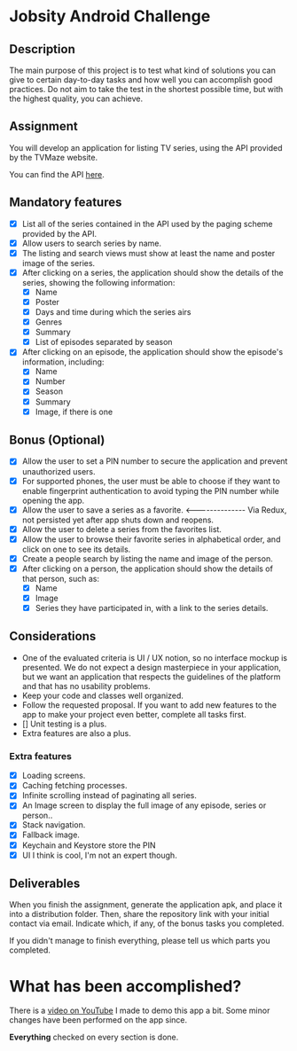# Jobsity Android Challenge

## Description

The main purpose of this project is to test what kind of solutions you can give to certain day-to-day tasks and how well you can accomplish good practices. Do not aim to take the test in the shortest possible time, but with the highest quality, you can achieve.

## Assignment
You will develop an application for listing TV series, using the API provided by the TVMaze
website.

You can find the API [here](https://www.tvmaze.com/api).

## Mandatory features

- [x] List all of the series contained in the API used by the paging scheme provided by the API.
- [x] Allow users to search series by name.
- [x] The listing and search views must show at least the name and poster image of the series.
- [x] After clicking on a series, the application should show the details of the series, showing the following information:
  - [x] Name
  - [x] Poster
  - [x] Days and time during which the series airs
  - [x] Genres
  - [x] Summary
  - [x] List of episodes separated by season
- [x] After clicking on an episode, the application should show the episode's information, including:
  - [x] Name
  - [x] Number
  - [x] Season
  - [x] Summary
  - [x] Image, if there is one

## Bonus (Optional)

- [x] Allow the user to set a PIN number to secure the application and prevent unauthorized users.
- [x] For supported phones, the user must be able to choose if they want to enable fingerprint authentication to avoid typing the PIN number while opening the app.
- [x] Allow the user to save a series as a favorite. <-------------- Via Redux, not persisted yet after app shuts down and reopens.
- [x] Allow the user to delete a series from the favorites list.
- [x] Allow the user to browse their favorite series in alphabetical order, and click on one to see its details.
- [x] Create a people search by listing the name and image of the person.
- [x] After clicking on a person, the application should show the details of that person, such as:
  - [x] Name
  - [x] Image
  - [x] Series they have participated in, with a link to the series details.

## Considerations

- One of the evaluated criteria is UI / UX notion, so no interface mockup is presented. We do not expect a design masterpiece in your application, but we want an application that respects the guidelines of the platform and that has no usability problems.
- Keep your code and classes well organized.
- Follow the requested proposal. If you want to add new features to the app to make your project even better, complete all tasks first.
- [] Unit testing is a plus.
- Extra features are also a plus.

### Extra features
- [x] Loading screens.
- [x] Caching fetching processes.
- [x] Infinite scrolling instead of paginating all series.
- [x] An Image screen to display the full image of any episode, series or person..
- [x] Stack navigation.
- [x] Fallback image.
- [x] Keychain and Keystore store the PIN
- [x] UI I think is cool, I'm not an expert though.

## Deliverables

When you finish the assignment, generate the application apk, and place it into a distribution folder. Then, share the repository link with your initial contact via email. Indicate which, if any, of the bonus tasks you completed.

If you didn't manage to finish everything, please tell us which parts you completed.

# What has been accomplished?

There is a [video on YouTube](https://youtu.be/Ia8WoA9fEhY) I made to demo this app a bit. Some minor changes have been performed on the app since.

**Everything** checked on every section is done.
